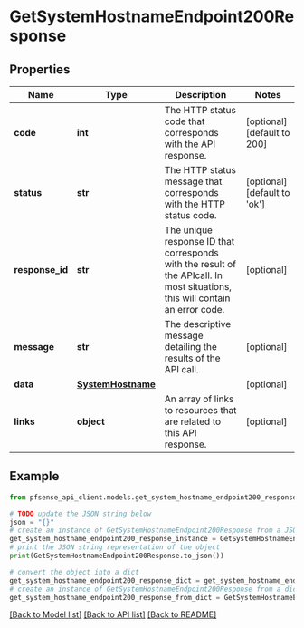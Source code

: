 # GetSystemHostnameEndpoint200Response


## Properties

Name | Type | Description | Notes
------------ | ------------- | ------------- | -------------
**code** | **int** | The HTTP status code that corresponds with the API response. | [optional] [default to 200]
**status** | **str** | The HTTP status message that corresponds with the HTTP status code. | [optional] [default to 'ok']
**response_id** | **str** | The unique response ID that corresponds with the result of the APIcall. In most situations, this will contain an error code. | [optional] 
**message** | **str** | The descriptive message detailing the results of the API call. | [optional] 
**data** | [**SystemHostname**](SystemHostname.md) |  | [optional] 
**links** | **object** | An array of links to resources that are related to this API response. | [optional] 

## Example

```python
from pfsense_api_client.models.get_system_hostname_endpoint200_response import GetSystemHostnameEndpoint200Response

# TODO update the JSON string below
json = "{}"
# create an instance of GetSystemHostnameEndpoint200Response from a JSON string
get_system_hostname_endpoint200_response_instance = GetSystemHostnameEndpoint200Response.from_json(json)
# print the JSON string representation of the object
print(GetSystemHostnameEndpoint200Response.to_json())

# convert the object into a dict
get_system_hostname_endpoint200_response_dict = get_system_hostname_endpoint200_response_instance.to_dict()
# create an instance of GetSystemHostnameEndpoint200Response from a dict
get_system_hostname_endpoint200_response_from_dict = GetSystemHostnameEndpoint200Response.from_dict(get_system_hostname_endpoint200_response_dict)
```
[[Back to Model list]](../README.md#documentation-for-models) [[Back to API list]](../README.md#documentation-for-api-endpoints) [[Back to README]](../README.md)


